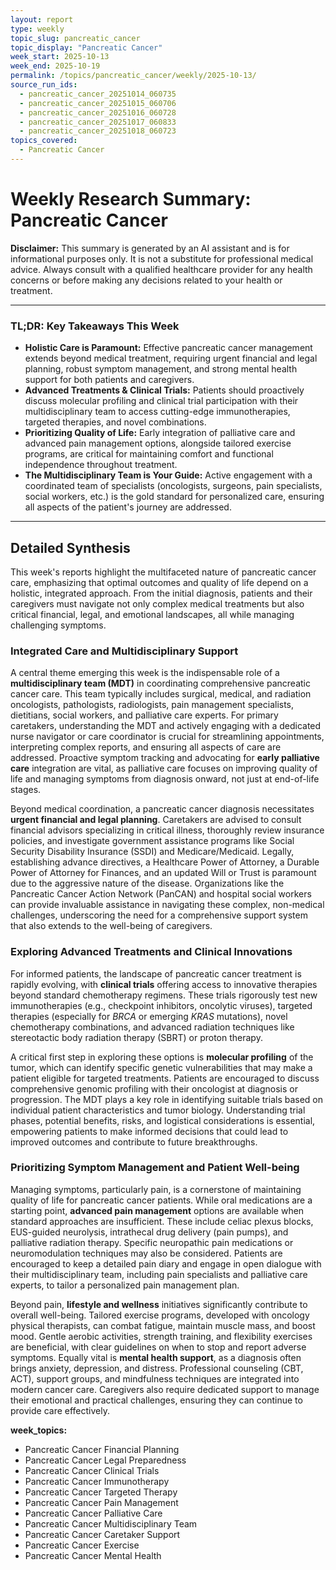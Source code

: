 ```yaml
---
layout: report
type: weekly
topic_slug: pancreatic_cancer
topic_display: "Pancreatic Cancer"
week_start: 2025-10-13
week_end: 2025-10-19
permalink: /topics/pancreatic_cancer/weekly/2025-10-13/
source_run_ids:
  - pancreatic_cancer_20251014_060735
  - pancreatic_cancer_20251015_060706
  - pancreatic_cancer_20251016_060728
  - pancreatic_cancer_20251017_060833
  - pancreatic_cancer_20251018_060723
topics_covered:
  - Pancreatic Cancer
---
```


# Weekly Research Summary: Pancreatic Cancer

**Disclaimer:** This summary is generated by an AI assistant and is for informational purposes only. It is not a substitute for professional medical advice. Always consult with a qualified healthcare provider for any health concerns or before making any decisions related to your health or treatment.

---

### **TL;DR: Key Takeaways This Week**
- **Holistic Care is Paramount:** Effective pancreatic cancer management extends beyond medical treatment, requiring urgent financial and legal planning, robust symptom management, and strong mental health support for both patients and caregivers.
- **Advanced Treatments & Clinical Trials:** Patients should proactively discuss molecular profiling and clinical trial participation with their multidisciplinary team to access cutting-edge immunotherapies, targeted therapies, and novel combinations.
- **Prioritizing Quality of Life:** Early integration of palliative care and advanced pain management options, alongside tailored exercise programs, are critical for maintaining comfort and functional independence throughout treatment.
- **The Multidisciplinary Team is Your Guide:** Active engagement with a coordinated team of specialists (oncologists, surgeons, pain specialists, social workers, etc.) is the gold standard for personalized care, ensuring all aspects of the patient's journey are addressed.

---

## Detailed Synthesis

This week's reports highlight the multifaceted nature of pancreatic cancer care, emphasizing that optimal outcomes and quality of life depend on a holistic, integrated approach. From the initial diagnosis, patients and their caregivers must navigate not only complex medical treatments but also critical financial, legal, and emotional landscapes, all while managing challenging symptoms.

### Integrated Care and Multidisciplinary Support

A central theme emerging this week is the indispensable role of a **multidisciplinary team (MDT)** in coordinating comprehensive pancreatic cancer care. This team typically includes surgical, medical, and radiation oncologists, pathologists, radiologists, pain management specialists, dietitians, social workers, and palliative care experts. For primary caretakers, understanding the MDT and actively engaging with a dedicated nurse navigator or care coordinator is crucial for streamlining appointments, interpreting complex reports, and ensuring all aspects of care are addressed. Proactive symptom tracking and advocating for **early palliative care** integration are vital, as palliative care focuses on improving quality of life and managing symptoms from diagnosis onward, not just at end-of-life stages.

Beyond medical coordination, a pancreatic cancer diagnosis necessitates **urgent financial and legal planning**. Caretakers are advised to consult financial advisors specializing in critical illness, thoroughly review insurance policies, and investigate government assistance programs like Social Security Disability Insurance (SSDI) and Medicare/Medicaid. Legally, establishing advance directives, a Healthcare Power of Attorney, a Durable Power of Attorney for Finances, and an updated Will or Trust is paramount due to the aggressive nature of the disease. Organizations like the Pancreatic Cancer Action Network (PanCAN) and hospital social workers can provide invaluable assistance in navigating these complex, non-medical challenges, underscoring the need for a comprehensive support system that also extends to the well-being of caregivers.

### Exploring Advanced Treatments and Clinical Innovations

For informed patients, the landscape of pancreatic cancer treatment is rapidly evolving, with **clinical trials** offering access to innovative therapies beyond standard chemotherapy regimens. These trials rigorously test new immunotherapies (e.g., checkpoint inhibitors, oncolytic viruses), targeted therapies (especially for *BRCA* or emerging *KRAS* mutations), novel chemotherapy combinations, and advanced radiation techniques like stereotactic body radiation therapy (SBRT) or proton therapy.

A critical first step in exploring these options is **molecular profiling** of the tumor, which can identify specific genetic vulnerabilities that may make a patient eligible for targeted treatments. Patients are encouraged to discuss comprehensive genomic profiling with their oncologist at diagnosis or progression. The MDT plays a key role in identifying suitable trials based on individual patient characteristics and tumor biology. Understanding trial phases, potential benefits, risks, and logistical considerations is essential, empowering patients to make informed decisions that could lead to improved outcomes and contribute to future breakthroughs.

### Prioritizing Symptom Management and Patient Well-being

Managing symptoms, particularly pain, is a cornerstone of maintaining quality of life for pancreatic cancer patients. While oral medications are a starting point, **advanced pain management** options are available when standard approaches are insufficient. These include celiac plexus blocks, EUS-guided neurolysis, intrathecal drug delivery (pain pumps), and palliative radiation therapy. Specific neuropathic pain medications or neuromodulation techniques may also be considered. Patients are encouraged to keep a detailed pain diary and engage in open dialogue with their multidisciplinary team, including pain specialists and palliative care experts, to tailor a personalized pain management plan.

Beyond pain, **lifestyle and wellness** initiatives significantly contribute to overall well-being. Tailored exercise programs, developed with oncology physical therapists, can combat fatigue, maintain muscle mass, and boost mood. Gentle aerobic activities, strength training, and flexibility exercises are beneficial, with clear guidelines on when to stop and report adverse symptoms. Equally vital is **mental health support**, as a diagnosis often brings anxiety, depression, and distress. Professional counseling (CBT, ACT), support groups, and mindfulness techniques are integrated into modern cancer care. Caregivers also require dedicated support to manage their emotional and practical challenges, ensuring they can continue to provide care effectively.

**week_topics:**
- Pancreatic Cancer Financial Planning
- Pancreatic Cancer Legal Preparedness
- Pancreatic Cancer Clinical Trials
- Pancreatic Cancer Immunotherapy
- Pancreatic Cancer Targeted Therapy
- Pancreatic Cancer Pain Management
- Pancreatic Cancer Palliative Care
- Pancreatic Cancer Multidisciplinary Team
- Pancreatic Cancer Caretaker Support
- Pancreatic Cancer Exercise
- Pancreatic Cancer Mental Health
